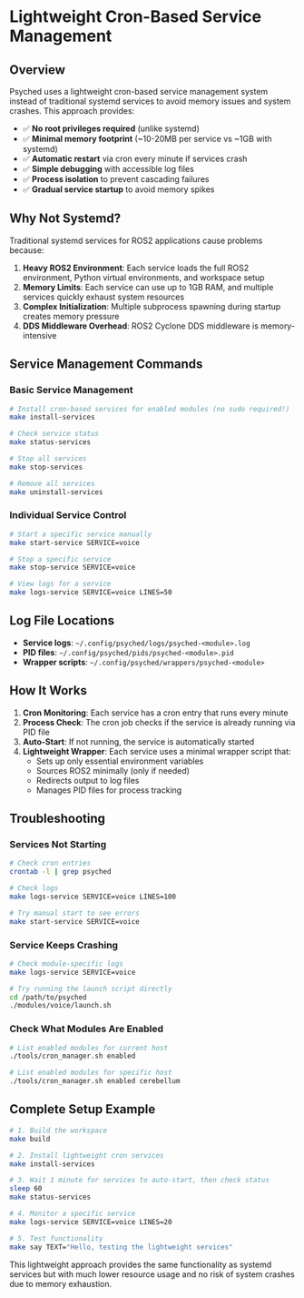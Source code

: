 # Lightweight Cron-Based Service Management

## Overview

Psyched uses a lightweight cron-based service management system instead of traditional systemd services to avoid memory issues and system crashes. This approach provides:

- ✅ **No root privileges required** (unlike systemd)
- ✅ **Minimal memory footprint** (~10-20MB per service vs ~1GB with systemd)
- ✅ **Automatic restart** via cron every minute if services crash
- ✅ **Simple debugging** with accessible log files
- ✅ **Process isolation** to prevent cascading failures
- ✅ **Gradual service startup** to avoid memory spikes

## Why Not Systemd?

Traditional systemd services for ROS2 applications cause problems because:

1. **Heavy ROS2 Environment**: Each service loads the full ROS2 environment, Python virtual environments, and workspace setup
2. **Memory Limits**: Each service can use up to 1GB RAM, and multiple services quickly exhaust system resources
3. **Complex Initialization**: Multiple subprocess spawning during startup creates memory pressure
4. **DDS Middleware Overhead**: ROS2 Cyclone DDS middleware is memory-intensive

## Service Management Commands

### Basic Service Management

```bash
# Install cron-based services for enabled modules (no sudo required!)
make install-services

# Check service status
make status-services

# Stop all services
make stop-services

# Remove all services
make uninstall-services
```

### Individual Service Control

```bash
# Start a specific service manually
make start-service SERVICE=voice

# Stop a specific service
make stop-service SERVICE=voice

# View logs for a service
make logs-service SERVICE=voice LINES=50
```

## Log File Locations

- **Service logs**: `~/.config/psyched/logs/psyched-<module>.log`
- **PID files**: `~/.config/psyched/pids/psyched-<module>.pid`
- **Wrapper scripts**: `~/.config/psyched/wrappers/psyched-<module>`

## How It Works

1. **Cron Monitoring**: Each service has a cron entry that runs every minute
2. **Process Check**: The cron job checks if the service is already running via PID file
3. **Auto-Start**: If not running, the service is automatically started
4. **Lightweight Wrapper**: Each service uses a minimal wrapper script that:
   - Sets up only essential environment variables
   - Sources ROS2 minimally (only if needed)
   - Redirects output to log files
   - Manages PID files for process tracking

## Troubleshooting

### Services Not Starting
```bash
# Check cron entries
crontab -l | grep psyched

# Check logs
make logs-service SERVICE=voice LINES=100

# Try manual start to see errors
make start-service SERVICE=voice
```

### Service Keeps Crashing
```bash
# Check module-specific logs
make logs-service SERVICE=voice

# Try running the launch script directly
cd /path/to/psyched
./modules/voice/launch.sh
```

### Check What Modules Are Enabled
```bash
# List enabled modules for current host
./tools/cron_manager.sh enabled

# List enabled modules for specific host
./tools/cron_manager.sh enabled cerebellum
```

## Complete Setup Example

```bash
# 1. Build the workspace
make build

# 2. Install lightweight cron services  
make install-services

# 3. Wait 1 minute for services to auto-start, then check status
sleep 60
make status-services

# 4. Monitor a specific service
make logs-service SERVICE=voice LINES=20

# 5. Test functionality
make say TEXT="Hello, testing the lightweight services"
```

This lightweight approach provides the same functionality as systemd services but with much lower resource usage and no risk of system crashes due to memory exhaustion.